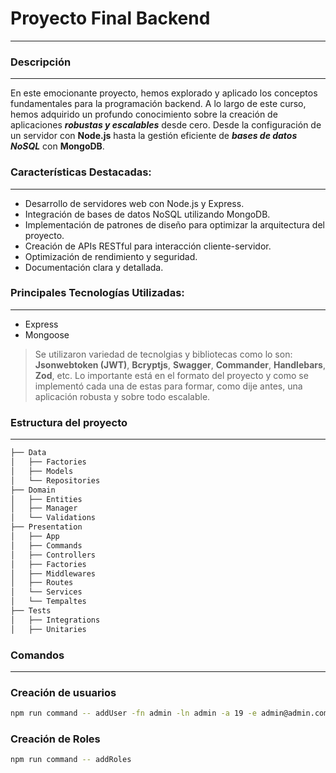 # Proyecto Final Backend
***
### Descripción
***
En este emocionante proyecto, hemos explorado y aplicado los conceptos fundamentales para la programación backend.
A lo largo de este curso, hemos adquirido un profundo conocimiento sobre la creación de aplicaciones **___robustas y escalables___** desde cero. Desde la configuración de un servidor con **Node.js** hasta la gestión eficiente de **___bases de datos NoSQL___** con **MongoDB**.

### Características Destacadas:
***
- Desarrollo de servidores web con Node.js y Express.
- Integración de bases de datos NoSQL utilizando MongoDB.
- Implementación de patrones de diseño para optimizar la arquitectura del proyecto.
- Creación de APIs RESTful para interacción cliente-servidor.
- Optimización de rendimiento y seguridad.
- Documentación clara y detallada.

### Principales Tecnologías Utilizadas:
***
- Express
- Mongoose

> Se utilizaron variedad de tecnolgias y bibliotecas como lo son: **Jsonwebtoken (JWT)**, **Bcryptjs**, **Swagger**, **Commander**, **Handlebars**, **Zod**, etc. Lo importante está en el formato del proyecto y como se implementó cada una de estas para formar, como dije antes, una aplicación robusta y sobre todo escalable.

### Estructura del proyecto
***

```sh 
├── Data
│   ├── Factories
│   ├── Models
│   └── Repositories
├── Domain
│   ├── Entities
│   ├── Manager
│   └── Validations
├── Presentation
│   ├── App
│   ├── Commands
│   ├── Controllers
│   ├── Factories
│   ├── Middlewares
│   ├── Routes
│   └── Services
│   └── Tempaltes
├── Tests
│   ├── Integrations
│   ├── Unitaries
 ```


### Comandos
***

### Creación de usuarios

```bash
npm run command -- addUser -fn admin -ln admin -a 19 -e admin@admin.com -p admin1234 -r admin
```

### Creación de Roles

```bash
npm run command -- addRoles
```